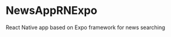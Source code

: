 # NewsAppRNExpo
React Native app based on Expo framework for news searching
<a herf="https://drive.google.com/open?id=1Yd1ShE2xsimwyzhR2msXo_-YluJEUVrj"/></a>
